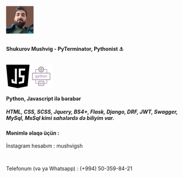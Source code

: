 <img src="mushvigshukurov.png" alt="Mushvig Shukurov" style="width:75px; height:75px; margin: 10px auto;">

#### Shukurov Mushvig - PyTerminator, Pythonist ⚓ 
<br/>


<div style="display:flex;justify-content:flex-start; align-items:center;">
    <img src="java-script.png" alt="JavaScript" style="width:64px; height:64px; object-fit:contain;">
    <img src="development.png" alt="Python" style="width:64px; height:64px; object-fit:contain;">
</div>

#### Python, Javascript ilə bərabər 
##### HTML, CSS, SCSS, Jquery, BS4+, Flask, Django, DRF, JWT, Swagger, MySql, MsSql kimi sahələrdə də biliyim var.

#### Mənimlə əlaqə üçün :
<p>İnstagram hesabım : mushvigsh</p>
<br>
<p>Telefonum (və ya Whatsapp) : (+994) 50-359-84-21</p>